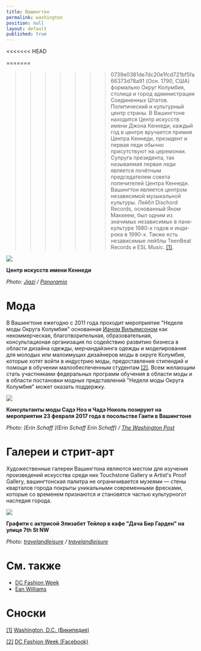 ```yaml
---
title: Вашингтон
permalink: washington
position: null
layout: default
published: true
---
```

<<<<<<< HEAD

=======
>>>>>>> 0739e0381de7dc20e1fcd721bf5fa66373d78a91
(Осн. 1790, США) формально Округ Колумбия, столица и город администрации Соединенных Штатов. Политический и культурный центр страны. В Вашингтоне находится Центр искусств имени Джона Кеннеди, каждый год в центре вручается премия Центра Кеннеди, президент и первая леди обычно присутствуют на церемонии. Супруга президента, так называемая лервая леди является почётным председателем совета попечителей Центра Кеннеди. Вашингтон является центром независимой музыкальной культуры. Лейбл Dischord Records, основанный Яном Маккеем, был одним из значимых независимых в панк-культуре 1980-х годов и инди-рока в 1990-х. Также есть независимые лейблы TeenBeat Records и ESL Music. <span id="a1">[\[1\]](#f1)</span>.

![](https://upload.wikimedia.org/wikipedia/commons/c/cf/Kennedy_Center_-_panoramio.jpg)

**Центр искусств имени Кеннеди**

*Photo: [Jiazi](jiazi) / [Panoramio ](http://example.net/)*

# Мода

В Вашингтоне ежегодно с 2011 года проходит мероприятие "Неделя моды Округа Колумбия" основанная [Ианом Вильямсоном](williams-ean) как некоммерческая, благотворительная, образовательная, консультационая организация по содействию развитию бизнеса в области дизайна одежды, мерчандайзинга одежды и моделирования для молодых или малоимущих дизайнеров моды в округе Колумбия, которые хотят войти в индустрию моды, предоставления стипендий и помощи в обучении малообеспеченным студентам <span id="a2">[\[2\]](#f2)</span>. Всем желающим стать участниками федеральных программ обучения в области моды и в области постановки модных представлений "Неделя моды Округа Колумбия" может оказать поддержку.


![](https://www.washingtonpost.com/resizer/C1DSbEIaXHSkBXnEsODl5f9yZDI=/1484x0/arc-anglerfish-washpost-prod-washpost.s3.amazonaws.com/public/64OZJICLEI6H3G3FMKMC5ICDK4.jpg)

**Консультанты моды Садэ Ноэ и Чадэ Ноколь позируют на мероприятии 23 февраля 2017 года в посольстве Гаити в Вашингтоне**

*Photo: [Erin Schaff ](Erin Schaff Erin Schaff) / [The Washington Post](https://www.washingtonpost.com/news/reliable-source/wp/2018/02/25/the-scene-diplomacy-by-design-at-the-haitian-embassy/?utm_term=.247d3963eb4d)*

# Галереи и стрит-арт

Художественные галереи Вашингтона являются местом для изучения произведений искусства среди них Touchstone Gallery и Artist's Proof Gallery, вашингтонская  палитра не ограничивается музеями — стены кварталов города покрыты уникальными современными фресками, которые со временем признаются и становятся частью культурногот наследия города.

![](http://cdn-image.travelandleisure.com/sites/default/files/styles/marquee_large_2x/public/1444076834/DCGUIDE1015-dacha.jpg)

**Графити с актрисой Элизабет Тейлор в кафе "Дача Бир Гарден" на улице 7th St NW**

*Photo: [travelandleisure](travelandleisure) / [travelandleisure](travelandleisure)*

# См. также

- [DC Fashion Week](dc-fachion-week)
- [Ean Williams](williams-ean)

# Сноски

[[1]](#a1) <span id="f1"></span> [Washington, D.C. (Википедия)](https://en.wikipedia.org/wiki/Washington,_D.C.)

[[2]](#a2) <span id="f2"></span> [DC Fashion Week (Facebook)](https://www.facebook.com/dcfashionweek/)
